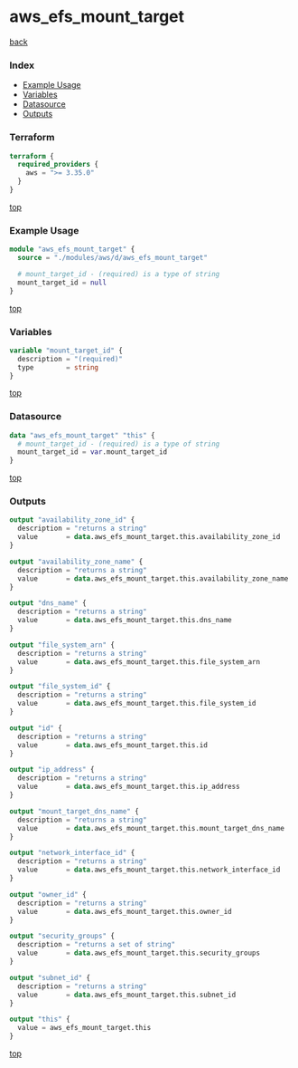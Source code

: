 # aws_efs_mount_target

[back](../aws.md)

### Index

- [Example Usage](#example-usage)
- [Variables](#variables)
- [Datasource](#datasource)
- [Outputs](#outputs)

### Terraform

```terraform
terraform {
  required_providers {
    aws = ">= 3.35.0"
  }
}
```

[top](#index)

### Example Usage

```terraform
module "aws_efs_mount_target" {
  source = "./modules/aws/d/aws_efs_mount_target"

  # mount_target_id - (required) is a type of string
  mount_target_id = null
}
```

[top](#index)

### Variables

```terraform
variable "mount_target_id" {
  description = "(required)"
  type        = string
}
```

[top](#index)

### Datasource

```terraform
data "aws_efs_mount_target" "this" {
  # mount_target_id - (required) is a type of string
  mount_target_id = var.mount_target_id
}
```

[top](#index)

### Outputs

```terraform
output "availability_zone_id" {
  description = "returns a string"
  value       = data.aws_efs_mount_target.this.availability_zone_id
}

output "availability_zone_name" {
  description = "returns a string"
  value       = data.aws_efs_mount_target.this.availability_zone_name
}

output "dns_name" {
  description = "returns a string"
  value       = data.aws_efs_mount_target.this.dns_name
}

output "file_system_arn" {
  description = "returns a string"
  value       = data.aws_efs_mount_target.this.file_system_arn
}

output "file_system_id" {
  description = "returns a string"
  value       = data.aws_efs_mount_target.this.file_system_id
}

output "id" {
  description = "returns a string"
  value       = data.aws_efs_mount_target.this.id
}

output "ip_address" {
  description = "returns a string"
  value       = data.aws_efs_mount_target.this.ip_address
}

output "mount_target_dns_name" {
  description = "returns a string"
  value       = data.aws_efs_mount_target.this.mount_target_dns_name
}

output "network_interface_id" {
  description = "returns a string"
  value       = data.aws_efs_mount_target.this.network_interface_id
}

output "owner_id" {
  description = "returns a string"
  value       = data.aws_efs_mount_target.this.owner_id
}

output "security_groups" {
  description = "returns a set of string"
  value       = data.aws_efs_mount_target.this.security_groups
}

output "subnet_id" {
  description = "returns a string"
  value       = data.aws_efs_mount_target.this.subnet_id
}

output "this" {
  value = aws_efs_mount_target.this
}
```

[top](#index)